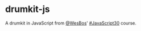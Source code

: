 # drumkit-js
A drumkit in JavaScript from [@WesBos](https://twitter.com/wesbos/)' [#JavaScript30](https://javascript30.com/) course.
